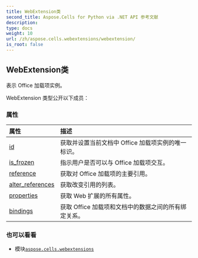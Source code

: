 ```yaml
---
title: WebExtension类
second_title: Aspose.Cells for Python via .NET API 参考文献
description:
type: docs
weight: 10
url: /zh/aspose.cells.webextensions/webextension/
is_root: false
---
```

## WebExtension类
表示 Office 加载项实例。



WebExtension 类型公开以下成员：

### 属性
|属性|描述|
| :- | :- |
| [id](/cells/python-net/zh/aspose.cells.webextensions/webextension/id) |获取并设置当前文档中 Office 加载项实例的唯一标识。|
| [is_frozen](/cells/python-net/zh/aspose.cells.webextensions/webextension/is_frozen) |指示用户是否可以与 Office 加载项交互。|
| [reference](/cells/python-net/zh/aspose.cells.webextensions/webextension/reference) |获取对 Office 加载项的主要引用。|
| [alter_references](/cells/python-net/zh/aspose.cells.webextensions/webextension/alter_references) |获取改变引用的列表。|
| [properties](/cells/python-net/zh/aspose.cells.webextensions/webextension/properties) |获取 Web 扩展的所有属性。|
| [bindings](/cells/python-net/zh/aspose.cells.webextensions/webextension/bindings) |获取 Office 加载项和文档中的数据之间的所有绑定关系。|



### 也可以看看
* 模块[`aspose.cells.webextensions`](..)
